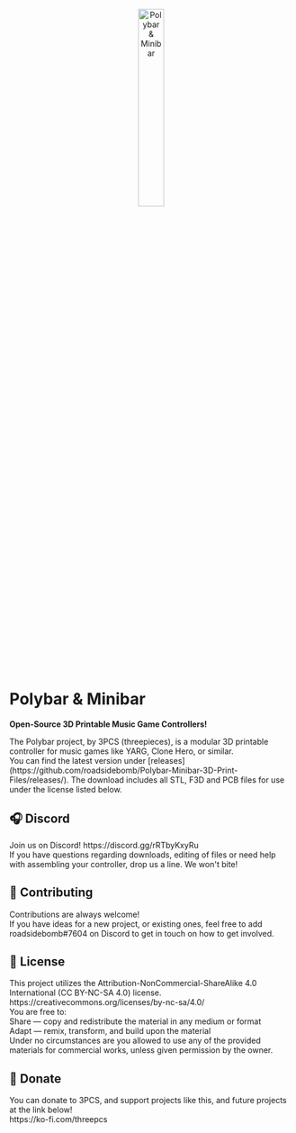 <br/>
<div align="center">
<img src="https://i.imgur.com/I7idVAG.png" width="30%" alt="Polybar & Minibar">
</div>



# Polybar & Minibar
**Open-Source 3D Printable Music Game Controllers!**

<p>The Polybar project, by 3PCS (threepieces), is a modular 3D printable controller for music games like YARG, Clone Hero, or similar.<br /> 
You can find the latest version under [releases](https://github.com/roadsidebomb/Polybar-Minibar-3D-Print-Files/releases/). The download includes all STL, F3D and PCB files for use under the license listed below.</p>


## 🎧 Discord 

<p>Join us on Discord! https://discord.gg/rRTbyKxyRu<br /> 
If you have questions regarding downloads, editing of files or need help with assembling your controller, drop us a line. We won't bite!</p>

## 🔨 Contributing

<p>Contributions are always welcome!<br /> 
If you have ideas for a new project, or existing ones, feel free to add roadsidebomb#7604 on Discord to get in touch on how to get involved.</p>

## 💎 License

<p>This project utilizes the Attribution-NonCommercial-ShareAlike 4.0 International (CC BY-NC-SA 4.0) license.<br /> 
https://creativecommons.org/licenses/by-nc-sa/4.0/<br /> 
You are free to:<br /> 
Share — copy and redistribute the material in any medium or format<br /> 
Adapt — remix, transform, and build upon the material<br /> 
Under no circumstances are you allowed to use any of the provided materials for commercial works, unless given permission by the owner.</p>

## 💸 Donate

<p>You can donate to 3PCS, and support projects like this, and future projects at the link below!<br /> 
https://ko-fi.com/threepcs</p>
